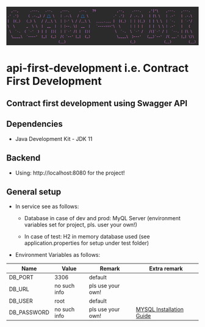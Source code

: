 ![img.png](img/img.png)

# api-first-development i.e. Contract First Development

## Contract first development using Swagger API

## Dependencies

- Java Development Kit - JDK 11

## Backend

- Using: http://localhost:8080 for the project!

## General setup

- In service see as follows:

    -   Database in case of dev and prod: MyQL Server (environment variables set for project, pls. user your own!)

  - In case of test: H2 in memory database used (see application.properties for setup under test folder)

- Environment Variables as follows: 

| Name               | Value        | Remark            | Extra remark                                             |
|--------------------|--------------|-------------------|----------------------------------------------------------|
| DB_PORT            | 3306         | default           |                                                          |
| DB_URL             | no such info | pls use your own!       |                                                          |
| DB_USER            | root         | default           |                                                          |
| DB_PASSWORD        | no such info | pls use your own! | [MYSQL Installation Guide](https://dev.mysql.com/doc/mysql-installation-excerpt/5.7/en/) |